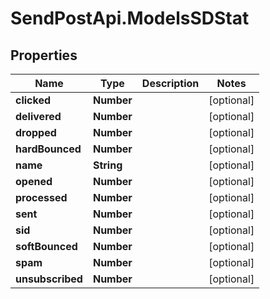 # SendPostApi.ModelsSDStat

## Properties

Name | Type | Description | Notes
------------ | ------------- | ------------- | -------------
**clicked** | **Number** |  | [optional] 
**delivered** | **Number** |  | [optional] 
**dropped** | **Number** |  | [optional] 
**hardBounced** | **Number** |  | [optional] 
**name** | **String** |  | [optional] 
**opened** | **Number** |  | [optional] 
**processed** | **Number** |  | [optional] 
**sent** | **Number** |  | [optional] 
**sid** | **Number** |  | [optional] 
**softBounced** | **Number** |  | [optional] 
**spam** | **Number** |  | [optional] 
**unsubscribed** | **Number** |  | [optional] 


